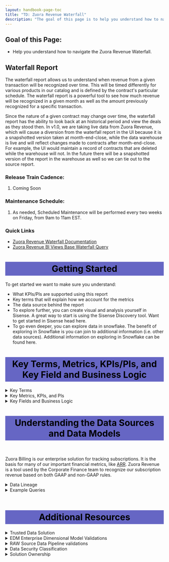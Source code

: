 ```yaml
---
layout: handbook-page-toc
title: "TD: Zuora Revenue Waterfall"
description: "The goal of this page is to help you understand how to navigate the Zuora Revenue Waterfall."
---
```

## Goal of this Page:

* Help you understand how to navigate the Zuora Revenue Waterfall.

## Waterfall Report
The waterfall report allows us to understand when revenue from a given transaction will be recognized over time. This will be timed differently for various products in our catalog and is defined by the contract's particular schedule. The waterfall report is a powerful tool to see how much revenue will be recognized in a given month as well as the amount previously recognized for a specific transaction.

Since the nature of a given contract may change over time, the waterfall report has the ability to look back at an historical period and view the deals as they stood then. In v1.0, we are taking live data from Zuora Revenue, which will cause a diversion from the waterfall report in the UI because it is a snapshotted version taken at month-end-close, while the data warehouse is live and will reflect changes made to contracts after month-end-close. For example, the UI would maintain a record of contracts that are deleted while the warehouse will not. In the future there will be a snapshotted version of the report in the warehouse as well so we can tie out to the source report.

### Release Train Cadence:

1. Coming Soon

### Maintenance Schedule:

1. As needed, Scheduled Maintenance will be performed every two weeks on Friday, from 9am to 11am EST.

### Quick Links
- [Zuora Revenue Waterfall Documentation](https://knowledgecenter.zuora.com/Zuora_Revenue/Reports/Report_reconciliation/Waterfall_Report)
- [Zuora Revenue BI Views Base Waterfall Query](https://knowledgecenter.zuora.com/Zuora_Revenue/Zuora_Revenue_BI_views/Sample_queries#Revenue_waterfall)

<style> #headerformat {
background-color: #6666c4; color: black; padding: 5px; text-align: center;
}
</style>
<h1 id="headerformat">Getting Started </h1>

To get started we want to make sure you understand:

* What KPIs/PIs are supported using this report
* Key terms that will explain how we account for the metrics
* The data source behind the report
* To explore further, you can create visual and analysis yourself in Sisense. A great way to start is using the Sisense Discovery tool. Want to get started in Sisense head here.
* To go even deeper, you can explore data in snowflake. The benefit of exploring in Snowflake is you can join to additional information (i.e. other data sources). Additional information on exploring in Snowflake can be found here.


<style> #headerformat {
background-color: #6666c4; color: black; padding: 5px; text-align: center;
}
</style>
<h1 id="headerformat">Key Terms, Metrics, KPIs/PIs, and Key Field and Business Logic </h1>

<details>
<summary markdown='span'>
  Key Terms
</summary>
Dimensions:

* Coming soon

</details>

<details>
<summary markdown='span'>
  Key Metrics, KPIs, and PIs
</summary>
Facts:

* Coming Soon
</details>

<details>
<summary markdown='span'>
  Key Fields and Business Logic
</summary>
<ul>
  <li>as_of_period_id: key filter to show the waterfall report as it was for a past time period</li>
  <li>revenue_contract_line_attribute_16: indicates if a line has been adjusted through a manual true-up </li>
  <li>revenue_contract_schedule: The performance obligations are recognized over time based on the rules for the performance obligation type. These rules are expressed as a schedule, which states when and what percent of a contract obligation can be recognized. This is the basis for the waterfall report</li>
</ul>
</details>
<style> #headerformat {
background-color: #6666c4; color: black; padding: 5px; text-align: center;}
</style>
<h1 id="headerformat">Understanding the Data Sources and Data Models</h1>
<br>

Zuora Billing is our enterprise solution for tracking subscriptions. It is the basis for many of our important financial metrics, like [ARR](https://about.gitlab.com/handbook/business-technology/data-team/data-catalog/finance-arr/). Zuora Revenue is a tool used by the Corporate Finance team to recognize our subscription revenue based on both GAAP and non-GAAP rules.

<details>
<summary markdown='span'>
  Data Lineage
</summary>
Data is sourced from Zuora Revenue. The dbt solution generates a dimensional model from revenue contract lines, schedules, as well as other pertinent details about a given contract to generate a report containing all deals being recognized in a given period. It will allow users to view these deals at various points in time (`as_of_period_id`) since a given deal may be modified between its start and end dates.
</details>
<details>
<summary markdown='span'>
  Example Queries
</summary>

<br>

Revenue recognized from October 2021, as it was known in October 2021
```
SELECT 
  SUM("OCT-21") AS october_revenue
FROM prod.restricted_safe_common_mart_finance.mart_waterfall
WHERE as_of_period_id = 20211001
```
</details>
<br>
<style> #headerformat {
background-color: #6666c4; color: black; padding: 5px; text-align: center;
}
</style>
<h1 id="headerformat">Additional Resources </h1>

<details>
<summary markdown='span'>
  Trusted Data Solution
</summary>

ARR models use the `zuora_revenue` tags for Trusted Data tests and their results. This can be seen most easily using the [Trusted Data Dashboard](https://app.periscopedata.com/app/gitlab/756199/Trusted-Data-Dashboard)

See overview at [Trusted Data Framework](https://about.gitlab.com/handbook/business-technology/data-team/platform/#tdf)

[dbt guide examples](https://about.gitlab.com/handbook/business-technology/data-team/platform/dbt-guide/#trusted-data-framework) for
details and examples on implementing further tests
</details>

<details>
<summary markdown='span'>
  EDM Enterprise Dimensional Model Validations
</summary>
The [(WIP) Enterprise Dimensional Model Validation Dashboard](https://app.periscopedata.com/app/gitlab/760445/WIP:-Enterprise-Dimensional-Model-Validation-Dashboard) reports on latest Enterprise Dimensional model test and runs.
</details>

<details>
<summary markdown='span'>
  RAW Source Data Pipeline validations
</summary>
[Data Pipeline Health Validations](https://app.periscopedata.com/app/gitlab/715938/Data-Pipeline-Health-Dashboard)
</details>

<details>
<summary markdown='span'>
  Data Security Classification
</summary>

Coming Soon

**ORANGE**

- Description: Customer and Personal data at the row or record level.
- Objects:
  - 
  - 

**YELLOW**

- Description: GitLab Financial data, which includes aggregations or totals.
- Objects:
  - 
  - 
</details>

<details>
<summary markdown='span'>
  Solution Ownership
</summary>
* Source System Owner:
  * Salesforce: `@jbrennan1`
  * Zuora: `@andrew_murray`
* Source System Subject Matter Expert:
  * Salesforce: `@jbrennan1`
  * Zuora: `@andrew_murray`
* Data Team Subject Matter Expert: `@michellecooper`
</details>

